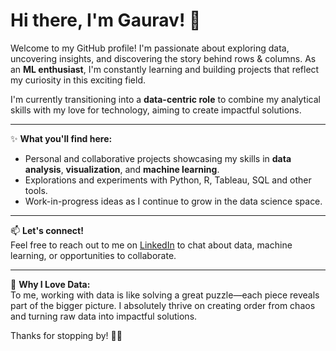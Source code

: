 # Hi there, I'm Gaurav! 👋

Welcome to my GitHub profile! I'm passionate about exploring data, uncovering insights, and discovering the story behind rows & columns. As an **ML enthusiast**, I'm constantly learning and building projects that reflect my curiosity in this exciting field.  

I'm currently transitioning into a **data-centric role** to combine my analytical skills with my love for technology, aiming to create impactful solutions.

---

✨ **What you'll find here:**  
- Personal and collaborative projects showcasing my skills in **data analysis**, **visualization**, and **machine learning**.  
- Explorations and experiments with Python, R, Tableau, SQL and other tools.  
- Work-in-progress ideas as I continue to grow in the data science space.

---

📫 **Let's connect!**  
Feel free to reach out to me on [LinkedIn](https://www.linkedin.com/in/gauravgrewal/) to chat about data, machine learning, or opportunities to collaborate.

---

🎯 **Why I Love Data:**  
To me, working with data is like solving a great puzzle—each piece reveals part of the bigger picture. I absolutely thrive on creating order from chaos and turning raw data into impactful solutions.  

Thanks for stopping by! 🙂🚀  

<!---
gg-91/gg-91 is a ✨ special ✨ repository because its `README.md` (this file) appears on your GitHub profile.
You can click the Preview link to take a look at your changes.
--->
